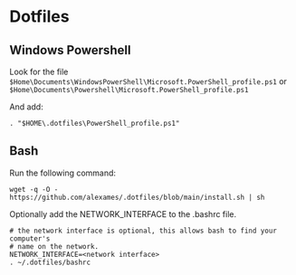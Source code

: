 # Dotfiles

## Windows Powershell

Look for the file 
`$Home\Documents\WindowsPowerShell\Microsoft.PowerShell_profile.ps1` or 
`$Home\Documents\Powershell\Microsoft.PowerShell_profile.ps1`

And add:

```
. "$HOME\.dotfiles\PowerShell_profile.ps1"
```

## Bash

Run the following command:
```
wget -q -O - https://github.com/alexames/.dotfiles/blob/main/install.sh | sh
```

Optionally add the NETWORK_INTERFACE to the .bashrc file.
```
# the network interface is optional, this allows bash to find your computer's
# name on the network.
NETWORK_INTERFACE=<network interface> 
. ~/.dotfiles/bashrc
```


